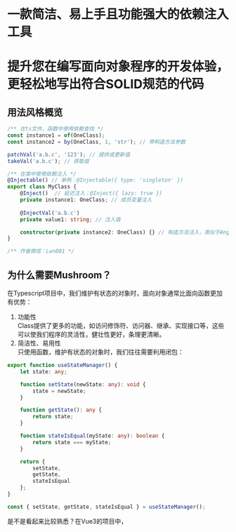 # 一款简洁、易上手且功能强大的依赖注入工具
# 提升您在编写面向对象程序的开发体验，更轻松地写出符合SOLID规范的代码
## 用法风格概览
```ts
/** 在ts文件、函数中使用依赖查找 */
const instance1 = of(OneClass);
const instance2 = by(OneClass, 1, 'str'); // 带构造方法参数

patchVal('a.b.c', '123'); // 提供或更新值
takeVal('a.b.c'); // 获取值

/** 在类中使用依赖注入 */
@Injectable() // 单例：@Injectable({ type: 'singleton' })
export class MyClass {
    @Inject()  // 延迟注入：@Inject({ lazy: true })
    private instance1: OneClass; // 成员变量注入
    
    @InjectVal('a.b.c')
    private value1: string; // 注入值

    constructor(private instance2: OneClass) {} // 构造方法注入，类似于Angular
}

/** 作者微信：Lwn001 */
```

## 为什么需要Mushroom？
在Typescript项目中，我们维护有状态的对象时，面向对象通常比面向函数更加有优势：  
1. 功能性  
    Class提供了更多的功能，如访问修饰符、访问器、继承、实现接口等，这些可以使我们程序的灵活性，健壮性更好，条理更清晰。  
2. 简洁性、易用性  
    只使用函数，维护有状态的对象时，我们往往需要利用闭包：
```ts
export function useStateManager() {
    let state: any;

    function setState(newState: any): void {
        state = newState;
    }

    function getState(): any {
        return state;
    }

    function stateIsEqual(myState: any): boolean {
        return state === myState;
    }

    return {
        setState,
        getState,
        stateIsEqual
    };
}

const { setState, getState, stateIsEqual } = useStateManager();
```
是不是看起来比较熟悉？在Vue3的项目中，<script setup>标签解决了在vue文件中多余的return问题，但是这些use函数中依然需要返回。      
我们可以使用类来解决此问题：
```ts
export class StateManager {
    private state: any;

    setState(newState: any): void {
        this.state = newState;
    }

    getState(): any {
        return this.state;
    }

    stateIsEqual(myState: any): boolean {
        return this.state === myState;
    }
}  
    
const { setState, getState, stateIsEqual } = new StateManager();
```
这样就简洁多了，而且性能要比闭包的方式好一些。不过通过new的方式，我们还需要对这些实例（依赖）进行管理。  
  
[**Mushroom**](https://github.com/Big-Bear3/mushroom-di) 为创建、管理、维护（Ioc、DI）这些依赖提供了完整的解决方案。如：单例、多例的控制，依赖创建的参数、使用的子类（多态）的配置，依赖查找与自动注入依赖等等。  
  
下面本文将会由浅至深地介绍 **Mushroom** 这款依赖注入工具。

## 运行环境
**完整功能的使用需支持Map、WeakMap、TypeScript装饰器和reflect-metadata的浏览器端或Node端**  
**如不支持TypeScript装饰器和reflect-metadata，您仍可以使用函数以及指定类的方式去实现。**

*注：由于Vite使用esbuild将TypeScript转译到JavaScript，esbuild还不支持reflect-metadata，您可以参照如下方式去解决：
```bash
npm i -D rollup-plugin-swc3
```
```js
import { swc } from "rollup-plugin-swc3";

export default defineConfig({
  ...
  plugins: [
    ...
    swc({
      jsc: {
        parser: {
          syntax: "typescript",
          dynamicImport: false,
          decorators: true,
          // tsx: true,
        },
        target: "es2021",
        transform: {
          decoratorMetadata: true,
        },
      },
    }),
  ],
  esbuild: false,
  ...
});

```

## 安装
1. 安装依赖包
```bash
npm i -S mushroom-di
```
2. 在tsconfig.json中配置如下属性：
```js
"experimentalDecorators": true,
"emitDecoratorMetadata": true,
"useDefineForClassFields": false, // 设置为true时，将无法使用成员变量注入方式，但仍可正常使用其他注入方式。
```

## 基本用法

### of() 方法与 @Injectable() 装饰器
首先我们需要一个用于创建实例的类，并将其用 **@Injectable()** 装饰器装饰：
```ts
@Injectable()
export class Bee {
    name = 'bee';

    constructor() {}
}
```

再在程序的入口使用 **of()** 方法，获取该类的实例（依赖）：
```ts
const bee = of(Bee);
```
这样我们就通过 **Mushroom** 的依赖查找功能，得到了该类的实例（依赖）。我们还可以通过 **of()** 方法一次性获得多个依赖：
```ts
const [bee1, bee2, bee3, ...] = of(Bee1, Bee2, Bee3, ...);
```

### 使用 @Inject() 装饰器为成员变量注入依赖
上面介绍的使用 **of()** 获取实例为依赖查找的方式，我们可以在任何地方使用它。现在介绍一下在类中使用依赖注入的方式。  
首先我们再创建一个类Honey，用于将其实例注入到Bee类的实例中:
```ts
@Injectable()
export class Honey {
    honeyType = 'Jujube honey';
}
```
在Bee类中使用 **@Inject()** 装饰器，将依赖注入到成员变量 "honey" 上：
```ts
@Injectable()
export class Bee {
    name = 'bee';
    
    @Inject()
    honey: Honey;

    constructor() {}
}
```
这样，在我们使用 **of()** 获取Bee的实例时，**Mushroom** 会自动将Honey的实例注入到Bee的实例中：
```ts
const bee = of(Bee);
console.log(bee.honey.honeyType); // "Jujube honey"
```
**@Inject()** 装饰器也可以装饰静态成员变量：
```ts
@Injectable()
export class Bee {
    name = 'bee';
    
    @Inject()
    static honey: Honey;

    constructor() {}
}
```
```ts
console.log(Bee.honey.honeyType); // "Jujube honey"
```
如果我们想依赖接口，可以采用下面这种写法：
```ts
@Injectable()
export class Bee {
    name = 'bee';
    
    @Inject(Honey)
    static honey: IHoney; // IHoney为接口

    constructor() {}
}
```

### 通过构造方法注入依赖
除了用 **@Inject()** 装饰器，我们还可以通过构造方法注入依赖：
```ts
@Injectable()
export class Bee {
    name = 'bee';

    constructor(public honey1: Honey, public honey2: Honey) {}
}
```
```ts
const bee = of(Bee);
console.log(bee.honey1.honeyType); // "Jujube honey"
console.log(bee.honey2.honeyType); // "Jujube honey"
```

### 单例与多例
在项目中如果需要一些单例的依赖，我们可以为 **@Injectable()** 传入一个 **type** 参数，**Mushroom** 将会控制这个类创建出的实例是单例的还是多例的：
```ts
@Injectable({ type: 'singleton' })
export class Bee {
    name = 'bee';

    constructor() {}
}

@Injectable({ type: 'multiple' })
export class Bee {
    name = 'bee';

    constructor() {}
}
```
如果不传，默认为多例。  
单例依赖一旦创建就会放入 **Mushroom** 容器中，之后将一直使用这个依赖，不会重新创建。当我们需要将 **Mushroom** 容器中的单例依赖销毁，让下一次重新创建时，可以调用 **MushroomService** 中的 **destroySingletonInstance()** 方法来销毁 **Mushroom** 容器中保存的实例：
```ts
const mushroomService = of(MushroomService);
mushroomService.destroySingletonInstance(Bee);
```
<a id="createCachedDependencies"></a>
### 创建带有缓存的实例（需环境支持WeakRef）
如果我们需要单例的依赖，但又不想其常驻内存，我们可以将 **@Injectable()** 中的type设置为 **cached** ，来实现这种效果：
```ts
@Injectable({ type: 'cached' })
export class Bee {
    name = 'bee';

    constructor() {}
}
```
```ts
const bee1 = of(Bee);
const bee2 = of(Bee);

console.log(bee1 === bee2) // true
```
如果bee1, bee2实例之后不会再被用到，在下次垃圾回收的时候会将其回收，在 **Mushroom** 容器中缓存的Bee的实例也一并被回收。  
这将会很有用，如果一个对象占用内存比较多，创建的代价又相对较大，推荐使用这种方式。  
更多用法可以参考后续这一章节。[链接](#cachedDependenciesAdvancedUsage)  
    
我们还可以调用 **MushroomService** 中的 **destroyCachedInstance()** 方法，手动清除实例的缓存：
```ts
const mushroomService = of(MushroomService);
mushroomService.destroyCachedInstance(Bee1);
```

### 使用函数代替 @Injectable() 装饰器
如果运行环境不支持Typescript装饰器，可以使用 **setAsInjectable()** 函数替代：
```ts
export class Bee {
    name = 'bee';
}
setAsInjectable(Bee, { type: 'singleton' })
```
或在静态代码块中调用：
```ts
export class Bee {
    name = 'bee';
    
    static {
        setAsInjectable(Bee, { type: 'singleton' })
    }
}
```

### 使用 by() 方法为依赖的构造方法传递参数
少数情况下，我们需要创建构造方法带参数的依赖，可以使用 **Mushroom** 提供的 **by()** 方法：
```ts
@Injectable()
export class Bee {
    private name: string;

    constructor(code: string) {
        this.name = 'bee' + code;
    }

    getName(): string {
        return this.name;
    }
}
```
```ts
const bee = by(Bee, 123);
console.log(bee.getName()); // "bee123"
```
如果第一个参数需要自动注入，第二个参数需要传入参数，则可以使用 **Mushroom** 提供的 **AUTO** 常量：
```ts
@Injectable()
export class Bee {
    private name: string;

    constructor(private honey: Honey, code: string) {
        this.name = 'bee' + code;
    }

    getName(): string {
        return this.name;
    }
}
```
```ts
const bee = by(Bee, AUTO, 123);
```

### 禁止扩展、密封和冻结依赖
我们可以为InjectableOptions传入一个setTo属性，来禁止扩展、密封或冻结依赖。
```ts
@Injectable({ setTo: 'inextensible' }) // 设为不可扩展的，相当于Object.preventExtensions
export class Bee {
    private name: string;
}

@Injectable({ setTo: 'sealed' }) // 设为密封的，相当于Object.seal
export class Bee {
    private name: string;
}

@Injectable({ setTo: 'frozen' }) // 设为冻结的，相当于Object.freeze
export class Bee {
    private name: string;
}
```

### 通过new关键字创建实例时注入依赖
某些极端场景下，我们使用new关键字创建实例时，也希望将依赖注入到该实例里：
```ts
@Injectable()
export class Honey {
    honeyType = 'Jujube honey';
}

@Injectable({ injectOnNew: true }) // 配置injectOnNew为true
export class Bee {
    @Inject()
    honey: Honey;
}

const bee = new Bee();
console.log(bee.honey.honeyType); // 'Jujube honey'
```

### 普通值的提供和注入
在我们项目中，有可能需要提供和注入一些普通值，如基本类型的值，json字面量等，这样可以使我们的程序更加轻量化。  
1. 首先我们需要通过 **MushroomService** 构建一个模块化的值结构，并且可以指定初始值，值结构为 **ModularValues** 类型：
```ts 
const modularValues: ModularValues = {
    [MODULE]: {
        app: {
            theme: {
                mode: 'light' as 'light' | 'dark'
            }
        },
        user: {
            userId: 123,
            userName: '张三',

            [MODULE]: {
                role: {
                    roles: ['Admin']
                }
            }
        }
    }
};
    
export type modularValuesType = typeof modularValues;

const mushroomService = of(MushroomService);
// 将patchVal, takeVal方法以及InjectVal装饰器导出，以便外部使用
export const { patchVal, takeVal, InjectVal } = mushroomService.buildValueDepsManager(modularValues); // 指定初始值
export const { patchVal, takeVal, InjectVal } = mushroomService.buildValueDepsManager<modularValuesType>(); // 仅指定值结构
```

2. 利用patchVal()方法提供或更新值：
```ts
patchVal('user.userId', 456); // 更新单个值
patchVal({ // 更新多个值
    'user.userId': 789,
    'user.userName': '李四'
});
```

3. 利用takeVal()方法获取值：
```ts
userId = takeVal('user.userId'); // 获取单个值
const [userId, userName] = takeVal('user.userId', 'user.userName'); // 获取多个值
```
patchVal()的参数以及takeVal()的返回值都是具有类型推断的，提升您在开发中的便利性！

4. 利用InjectVal()装饰器注入值：
```ts
@Injectable()
class RoleStore {
    @InjectVal('app.theme')
    static theme: { mode: 'light' | 'dark' };

    @InjectVal('app.theme', { mode: 'light' })
    static themeWithDefault: { mode: 'light' | 'dark' };

    @InjectVal('user.role.roles')
    roles: string[];
}
```

## 高级用法
### 使用DependencyConfig() 装饰器进行依赖配置
我们可以通过 **DependencyConfig()** 装饰器装饰自定义方法，来配置被依赖的类如何创建实例：
```ts
@Injectable()
export class Bee {
    private name: string;

    location: string;

    constructor(code: string) {
        this.name = 'bee' + code;
    }

    getName(): string {
        return this.name;
    }
}

@Injectable()
export class HoneyBee extends Bee {
    location = 'Jungle';

    constructor(code: string) {
        super(code);
    }
}


@Injectable()
export class Hornet extends Bee {
    location = 'Forest';

    constructor(code: string) {
        super(code);
    }
}
```
```ts
export class BeeConfig {
    @DependencyConfig(Bee)
    private static configBee(configEntity: DependencyConfigEntity<typeof Bee | typeof HoneyBee | typeof Hornet>) {
        configEntity.usingClass = HoneyBee;
        configEntity.args = ['520'];
    }
}
```
当然，我们还可能需要使用 **Mushroom** 提供的 **registerDepsConfig** 方法（如果配置类在获取该依赖前不会被引用到），在程序的入口去注册该配置类：
```ts
registerDepsConfig(BeeConfig);
```
运行结果：
```ts
const bee = of(Bee);
console.log(bee instanceof HoneyBee); // true
console.log(bee.getName()); // "bee520"
console.log(bee.location); // "Jungle"
```
我们还可以在配置方法中直接返回要使用的实例：
```ts
export class BeeConfig {
    @DependencyConfig(Bee)
    private static configBee() {
        return by(Hornet, 999);
    }
}
```
```ts
const bee = of(Bee);
console.log(bee instanceof Hornet); // true
console.log(bee.getName()); // bee999
console.log(bee.location); // Forest
```
该配置是一种深度查找的配置，如果当前配置指定了usingClass，则 **Mushroom** 还会继续查找本次usingClass的指定的配置进行进一步的配置，直到最后两次配置指定的usingClass一致为止。
```ts
@Injectable()
export class FierceHornet extends Hornet {
    location = 'Rainforest';

    constructor(code: string) {
        super(code);
    }
}

export class BeeConfig {
    @DependencyConfig(Bee)
    private static configBee(configEntity: DependencyConfigEntity<typeof Bee | typeof HoneyBee | typeof Hornet>) {
        configEntity.usingClass = Hornet;
    }

    @DependencyConfig(Hornet)
    private static configHornet(configEntity: DependencyConfigEntity<typeof Hornet | typeof FierceHornet>) {
        configEntity.usingClass = FierceHornet;
    }
}
```
```ts
const bee = of(Bee);
console.log(bee instanceof Hornet); // true
console.log(bee instanceof FierceHornet); // true
```
如若不想继续深度查找配置，可以在配置方法中返回 **Mushroom** 提供的 **STOP_DEEP_CONFIG** 常量，来阻止继续深度查找配置：
```ts
export class BeeConfig {
    @DependencyConfig(Bee)
    private static configBee(configEntity: DependencyConfigEntity<typeof Bee | typeof HoneyBee | typeof Hornet>) {
        configEntity.usingClass = Hornet;

        return STOP_DEEP_CONFIG;
    }

    @DependencyConfig(Hornet)
    private static configHornet(configEntity: DependencyConfigEntity<typeof Hornet | typeof FierceHornet>) {
        configEntity.usingClass = FierceHornet;
    }
}
```
```ts
const bee = of(Bee);
console.log(bee instanceof Hornet); // true
console.log(bee instanceof FierceHornet); // false
```
    
### 通过 Symbol 配置
当我们想完全依赖接口编程时或者无共同父类时，可以使用此配置方式：  
- 依赖注入时依然使用 **@Inject()** 装饰器
- 依赖查找时使用 **req()** 方法
```ts
export interface IBee {
    fly(): void;
}

@Injectable()
export class HoneyBee implements IBee {
    fly(): void {
        console.log('HoneyBee Flying!');
    }
}

@Injectable()
export class Hornet implements IBee {
    fly(): void {
        console.log('Hornet Flying!');
    }
}

@Injectable()
export class Sky {
    @Inject(Symbol.for('bee1'))
    bee1: IBee;
    @Inject(Symbol.for('bee2'))
    bee2: IBee;
}

export class BeeConfig {
    @DependencyConfig(Symbol.for('bee1'))
    private static configBee1(configEntity: DependencyConfigEntity<typeof HoneyBee | typeof Hornet>) {
        configEntity.usingClass = HoneyBee;
    }

    @DependencyConfig(Symbol.for('bee2'))
    private static configBee2(configEntity: DependencyConfigEntity<typeof HoneyBee | typeof Hornet>) {
        configEntity.usingClass = Hornet;
    }
}
```

```ts
const bee1 = req<IBee>(Symbol.for('bee1'));
const bee2 = req<IBee>(Symbol.for('bee2'));
const sky = of(Sky);

sky.bee1.fly(); // 'HoneyBee Flying!'
sky.bee2.fly(); // 'Hornet Flying!'
bee1.fly(); // 'HoneyBee Flying!'
bee2.fly(); // 'Hornet Flying!'
```

### 使用函数代替 @DependencyConfig() 装饰器
如果运行环境不支持Typescript装饰器，可以使用 **setAsDependencyConfig()** 函数替代：

```ts
setAsDependencyConfig(Bee, (configEntity: DependencyConfigEntity<typeof Bee | typeof HoneyBee | typeof Hornet>) => {
    configEntity.usingClass = HoneyBee;
    configEntity.args = ['520'];
});
```

### 通过 by() 方法传递标识
我们可以利用 **by()** 方法，传递一个标识给依赖配置方法，去告知其如何配置依赖：
```ts
export class BeeConfig {
    @DependencyConfig(Bee)
    private static configBee(
        configEntity: DependencyConfigEntity<typeof Bee | typeof HoneyBee | typeof Hornet, [{ flag: number }]>
    ) {
        if (configEntity.args[0].flag === 1) {
            configEntity.usingClass = HoneyBee;
        } else {
            configEntity.usingClass = Hornet;
        }
    }
}
```
```ts
const bee1 = by(Bee, { flag: 1 }); // HoneyBee
const bee2 = by(Bee, { flag: 0 }); // Hornet
```

### afterInstanceCreate、afterInstanceFetch钩子
我们可以利用 **DependencyConfigEntity** 中的 **afterInstanceCreate** 、**afterInstanceFetch** 钩子进行在创建、获取到依赖后的一些自定义操作，这两个钩子的区别为：  
**afterInstanceCreate** 只在新实例化依赖后调用；  
**afterInstanceFetch** 在新实例化依赖以及得到依赖（如：获取已创建的单例依赖）后都会调用；  
顺序为**afterInstanceCreate** -> **afterInstanceFetch**  
下面会举一个利用 **afterInstanceCreate** 并借助 **MushroomService** 服务，配置局部范围内单例的例子：
```ts
@Injectable()
export class MonkeyChief {
    location: string;

    constructor(location: string) {
        this.location = location;
    }
}
```
```ts
export class ScopedClassesConfig {
    @Inject()
    private static mushroomService: MushroomService;

    @DependencyConfig(MonkeyChief)
    static configMonkeyChief(configEntity: DependencyConfigEntity<typeof MonkeyChief>): void | MonkeyChief {
        const location = configEntity.args[0];

        if (ScopedClassesConfig.mushroomService.containsDependencyWithKey(MonkeyChief, location)) {
            return ScopedClassesConfig.mushroomService.getDependencyByKey(MonkeyChief, location);
        } else {
            configEntity.afterInstanceCreate = (instance): void => {
                ScopedClassesConfig.mushroomService.addDependencyWithKey(MonkeyChief, instance, location);
            };
        }
    }
}
```
```ts
const huashanMonkeyChief1 = by(MonkeyChief, 'Huashan');
const huashanMonkeyChief2 = by(MonkeyChief, 'Huashan');

const taishanMonkeyChief = by(MonkeyChief, 'Taishan');

console.log(huashanMonkeyChief1 === huashanMonkeyChief2); // true
console.log(huashanMonkeyChief1 === taishanMonkeyChief); // false
```
如果你需要让这些实例可以被回收，可以用 **MushroomService** 中的 **addDependencyWithWeakKey()** 方法，代替 **mushroomService.addDependencyWithKey()** 方法，使你的Key（范围）成为弱引用。
    
<a id="cachedDependenciesAdvancedUsage"></a>
### 带有缓存的依赖，配置跟随特定对象的销毁来清除该依赖的缓存
在[创建带有缓存的实例](#createCachedDependencies)章节中，默认的跟随对象是this，也就是当自己不会再被用到的时候，实例将被销毁（缓存被清除）。我们还可以通过配置 **follow** 属性来跟随其他对象：
```ts
@Injectable<Bee>({
    type: 'cached',
    follow: function () {
        return this.following;
    }
})
export class Bee {
    constructor(public following: ObjectType) {}
}
```
注：在Vue3项目中，如果您使用了<script setup>的方式构建组件并依赖一个缓存类型的依赖作为服务，请勿在setup上下文中直接定义该服务，以及跟随销毁的对象，否则由于Vue会保存setup上下文中的属性，将不能及时清除该服务的缓存。

### 延迟注入
有时我们为了提升实例的初始化性能，可以为 **@Inject()** 装饰器传入 **{lazy: true}** 参数实现延迟注入：
```ts
@Injectable()
export class Bee {
    name = 'bee';

    @Inject({ lazy: true })
    honey: Honey;

    constructor() {}
}
```
```ts
const bee = of(Bee); // 这时bee.honey还未注入
const honey = bee.honey; // 获取bee.honey，会触发注入
console.log(honey);
```

### 循环依赖
**Mushroom** 提供了循环依赖检测机制，如果在依赖的创建过程中产生了循环依赖，会有错误提示：
```ts
@Injectable()
export class Bee1 {
    name = 'bee1';

    bee2: Bee2;

    constructor() {
        this.bee2 = of(Bee2);
    }
}

@Injectable()
export class Bee2 {
    name = 'bee2';

    bee3: Bee3;

    constructor() {
        this.bee3 = of(Bee3);
    }
}

@Injectable()
export class Bee3 {
    name = 'bee3';

    bee1: Bee1;

    constructor() {
        this.bee1 = of(Bee1);
    }
}
```
```ts
const bee = of(Bee1); // Error: (39002) 检测到循环依赖：Bee1 -> Bee2 -> Bee3 -> Bee1
```
解决方式大致有2种：
1. 在使用该依赖的时候再通过 **of()** 或 **by()** 方法创建该依赖： （这里用setTimeout()来表示使用时）
```ts
@Injectable()
export class Bee1 {
    name = 'bee1';

    bee2: Bee2;

    constructor() {
        this.bee2 = of(Bee2);
    }
}

@Injectable()
export class Bee2 {
    name = 'bee2';

    bee3: Bee3;

    constructor() {
        this.bee3 = of(Bee3);
    }
}

@Injectable()
export class Bee3 {
    name = 'bee3';

    bee1: Bee1;

    constructor() {
        setTimeout(() => {
            this.bee1 = of(Bee1);
        });
    }
}
```
2. 使用延迟注入：
```ts
@Injectable()
export class Bee1 {
    name = 'bee1';

    bee2: Bee2;

    constructor() {
        this.bee2 = of(Bee2);
    }
}

@Injectable()
export class Bee2 {
    name = 'bee2';

    bee3: Bee3;

    constructor() {
        this.bee3 = of(Bee3);
    }
}

@Injectable()
export class Bee3 {
    name = 'bee3';

    @Inject({ lazy: true })
    bee1: Bee1;

    constructor() {}
}
```
在程序中应尽量避免循环依赖，如若遇到循环依赖，首先您应该考虑的是，是否程序设计出了问题，或者是bug，其次才是用技术手段解决它。

## 更新日志
v1.4.1
- 支持使用 setAsInjectable() 和 setAsDependencyConfig() 函数代替 @Injectable() 和 @DependencyConfig() 装饰器。

v1.4.0
- 增加通过Symbol配置依赖功能。
- @Injectable() 装饰器增加injectOnNew选项。







